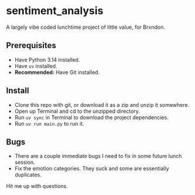 # sentiment_analysis

A largely vibe coded lunchtime project of little value, for Brxndon.

## Prerequisites

- Have Python 3.14 installed.
- Have `uv` installed.
- **Recommended:** Have Git installed.

## Install

- Clone this repo with git, or download it as a zip and unzip it somewhere.
- Open up Terminal and cd to the unzipped directory.
- Run `uv sync` in Terminal to download the project dependencies.
- Run `uv run main.py` to run it.

## Bugs

- There are a couple immediate bugs I need to fix in some future lunch session.
- Fix the emotion categories. They suck and some are essentially duplicates.

Hit me up with questions.